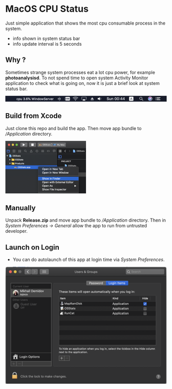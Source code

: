 
# MacOS CPU Status

Just simple application that shows the most cpu consumable process in the system.

- info shown in system status bar
- info update interval is 5 seconds

## Why ?

Sometimes strange system processes eat a lot cpu power, for example **photoanalysisd**. To not spend time to open system Activity Monitor application to check what is going on, now it is just a brief look at system status bar.

<img src="Screenshot.png"/>

## Build from Xcode

Just clone this repo and build the app. Then move app bundle to */Application* directory. 

<img src="Screenshot1.png" width="50%" height="50%" />

## Manually

Unpack **Release.zip** and move app bundle to */Application* directory. Then in *System Preferences -> General* allow the app to run from untrusted developer.

## Launch on Login

- You can do autolaunch of this app at login time via *System Preferences*.

<img src="Screenshot2.png"/>
